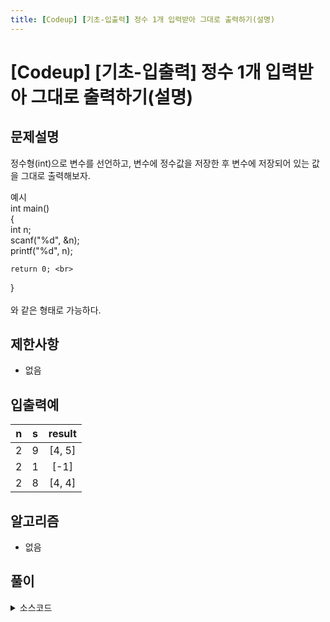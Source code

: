 ```yaml
---
title: [Codeup] [기초-입출력] 정수 1개 입력받아 그대로 출력하기(설명)
---
```

# [Codeup] [기초-입출력] 정수 1개 입력받아 그대로 출력하기(설명) <br>


## 문제설명
정수형(int)으로 변수를 선언하고, 변수에 정수값을 저장한 후
변수에 저장되어 있는 값을 그대로 출력해보자.

예시 <br>
int main() <br>
{ <br>
    int n; <br>
    scanf("%d", &n); <br>
    printf("%d", n); <br>

    return 0; <br>
}<br>
<br>
와 같은 형태로 가능하다.<br>

## 제한사항
- 없음<br>



## 입출력예

|n|s|result|
|:-------------------------:|:-------------------------------:|:-----------------------------:|
|2|9|[4, 5]|
|2|1|[-1]|
|2|8|[4, 4]|



## 알고리즘
- 없음

## 풀이

<details>
<summary>소스코드</summary>
<div markdown="1">

```java
import java.util.*;
public class Main {

	public static void main(String[] args) {
		int a ;
		Scanner scan = new Scanner(System.in);
		a = scan.nextInt();
		System.out.printf("%d",a);
	}

}
```
</div>
</details>

